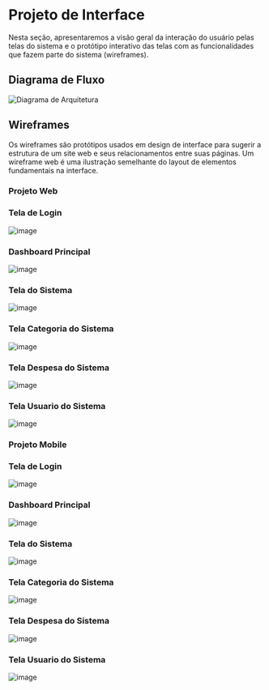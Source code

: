 # Projeto de Interface

Nesta seção, apresentaremos a visão geral da interação do usuário pelas telas do sistema e o protótipo interativo das telas com as funcionalidades que fazem parte do sistema (wireframes).

## Diagrama de Fluxo

![Diagrama de Arquitetura](img/DiagramaFluxoSistemaFinanceiro.png)

## Wireframes

Os wireframes são protótipos usados em design de interface para sugerir a estrutura de um site web e seus relacionamentos entre suas páginas. Um wireframe web é uma ilustração semelhante do layout de elementos fundamentais na interface.

### Projeto Web
### Tela de Login
![image](img/TelaLoginNova.jpeg)

### Dashboard Principal
![image](img/TelaHomeNova.jpeg)

### Tela do Sistema
![image](img/TelaSisteamNova.jpeg)

### Tela Categoria do Sistema
![image](img/TelaCategoriaNova.jpeg)

### Tela Despesa do Sistema
![image](img/TelaDespesaNova.jpeg)

### Tela Usuario do Sistema
![image](img/TelaUsuarioSistemaNova.jpeg)

### Projeto Mobile
### Tela de Login
![image](img/TelaLoginMobileNova.png)

### Dashboard Principal
![image](img/TelaHomeMobileNova.png)

### Tela do Sistema
![image](img/TelaSistemaMobileNova.png)

### Tela Categoria do Sistema
![image](img/TelaCategoriaMobileNova.png)

### Tela Despesa do Sistema
![image](img/TelaDespesaMobileNova.png)

### Tela Usuario do Sistema
![image](img/TelaUsuarioSistemaMobileNova.png)










